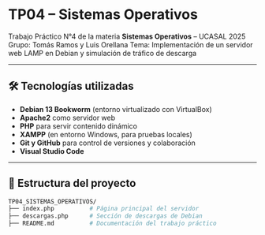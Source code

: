 # TP04 – Sistemas Operativos

Trabajo Práctico N°4 de la materia **Sistemas Operativos** – UCASAL 2025  
Grupo: Tomás Ramos y Luis Orellana
Tema: Implementación de un servidor web LAMP en Debian y simulación de tráfico de descarga

---

## 🛠️ Tecnologías utilizadas

- **Debian 13 Bookworm** (entorno virtualizado con VirtualBox)
- **Apache2** como servidor web
- **PHP** para servir contenido dinámico
- **XAMPP** (en entorno Windows, para pruebas locales)
- **Git y GitHub** para control de versiones y colaboración
- **Visual Studio Code**

---

## 📁 Estructura del proyecto

```bash
TP04_SISTEMAS_OPERATIVOS/
├── index.php          # Página principal del servidor
├── descargas.php      # Sección de descargas de Debian
├── README.md          # Documentación del trabajo práctico
```
